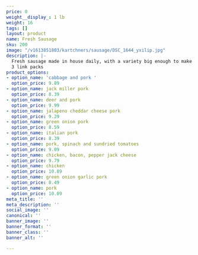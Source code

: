```yaml
---
price: 0
weight__display_: 1 lb
weight: 16
tags: []
layout: product
name: Fresh Sausage
sku: 200
image: "/v1613851803/kartchners/sausage/DSC_1644_yxilip.jpg"
description: |-
  Fresh sausage made in house daily, with a variety big enough to make everyone's taste buds happy!
  3 link packs
product_options:
- option_name: 'cabbage and pork '
  option_price: 9.89
- option_name: jack miller pork
  option_price: 8.39
- option_name: deer and pork
  option_price: 9.99
- option_name: jalapeno cheddar cheese pork
  option_price: 9.29
- option_name: green onion pork
  option_price: 8.59
- option_name: italian pork
  option_price: 8.39
- option_name: pork, spinach and sundried tomatoes
  option_price: 9.09
- option_name: chicken, bacon, pepper jack cheese
  option_price: 9.79
- option_name: chicken
  option_price: 10.89
- option_name: green onion garlic pork
  option_price: 8.49
- option_name: pork
  option_price: 10.09
meta_title: ''
meta_description: ''
social_image: ''
canonical: ''
banner_image: ''
banner_format: ''
banner_class: ''
banner_alt: ''

---
```

